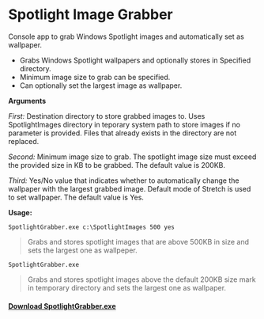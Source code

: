 # Spotlight Image Grabber

Console app to grab Windows Spotlight images and automatically set as wallpaper.

- Grabs Windows Spotlight wallpapers and optionally stores in Specified directory.
- Minimum image size to grab can be specified.
- Can optionally set the largest image as wallpaper.

<b>Arguments</b>

*First:* Destination directory to store grabbed images to. Uses SpotlightImages directory in teporary system path to store images if no parameter is provided. Files that already exists in the directory are not replaced.

*Second:* Minimum image size to grab. The spotlight image size must exceed the provided size in KB to be grabbed. The default value is 200KB.

*Third:* Yes/No value that indicates whether to automatically change the wallpaper with the largest grabbed image. Default mode of Stretch is used to set wallpaper. The default value is Yes.

<b>Usage:</b>
```
SpotlightGrabber.exe c:\SpotlightImages 500 yes
```
>Grabs and stores spotlight images that are above 500KB in size and sets the largest one as wallpeper.



```
SpotlightGrabber.exe
```
>Grabs and stores spotlight images above the default 200KB size mark in temporary directory and sets the largest one as wallpaper.


#### <a href="https://github.com/chaosifier/SpotlightGrabber/blob/master/SpotlightGrabber/bin/Release/SpotlightGrabber.exe">Download SpotlightGrabber.exe</a>
